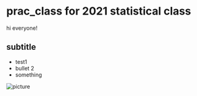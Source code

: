 # prac_class for 2021 statistical class

hi everyone!

## subtitle

   - test1
   - bullet 2
   - something

![picture](https://valuefactory.tistory.com/65)
